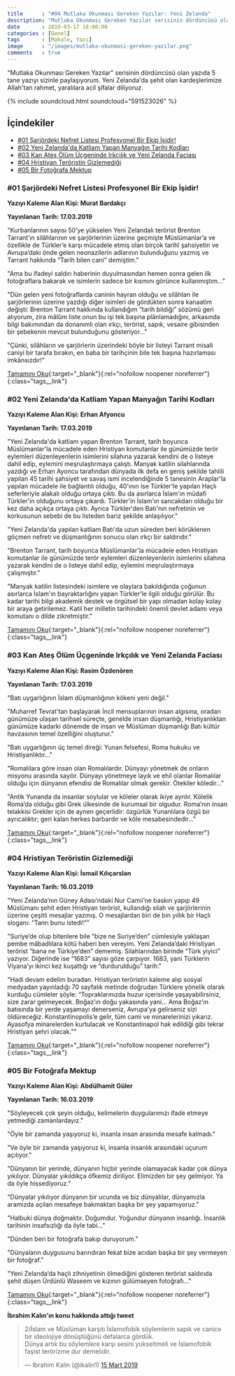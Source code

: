 ```yaml
---
title      : "#04 Mutlaka Okunması Gereken Yazılar: Yeni Zelanda"
description: "Mutlaka Okunması Gereken Yazılar serisinin dördüncüsü olan yazıda 5 tane yazıyı sizinle paylaşıyorum. Yeni Zelanda'da şehit olan kardeşlerimize Allah'tan rahmet, yaralılara acil şifalar diliyoruz."
date       : 2019-03-17 16:00:00
categories : [Genel]
tags       : [Makale, Yazı]
image      : "/images/mutlaka-okunmasi-gereken-yazilar.png"
comments   : true
---
```


"Mutlaka Okunması Gereken Yazılar" serisinin dördüncüsü olan yazıda 5 tane yazıyı sizinle paylaşıyorum. Yeni Zelanda'da şehit olan kardeşlerimize Allah'tan rahmet, yaralılara acil şifalar diliyoruz. 

{% include soundcloud.html soundcloud="591523026" %}

## İçindekiler
- [#01 Şarjördeki Nefret Listesi Profesyonel Bir Ekip İşidir!](https://ahmetcadirci.com.tr/2019/04-mutlaka-okunmasi-gereken-yazilar/#01-şarjördeki-nefret-listesi-profesyonel-bir-ekip-i̇şidir)
- [#02 Yeni Zelanda'da Katliam Yapan Manyağın Tarihi Kodları](https://ahmetcadirci.com.tr/2019/04-mutlaka-okunmasi-gereken-yazilar/#02-yeni-zelandada-katliam-yapan-manyağın-tarihi-kodları)
- [#03 Kan Ateş Ölüm Üçgeninde Irkçılık ve Yeni Zelanda Faciası](https://ahmetcadirci.com.tr/2019/04-mutlaka-okunmasi-gereken-yazilar/#03-kan-ateş-ölüm-üçgeninde-irkçılık-ve-yeni-zelanda-faciası)
- [#04 Hristiyan Teröristin Gizlemediği](https://ahmetcadirci.com.tr/2019/04-mutlaka-okunmasi-gereken-yazilar/#04-hristiyan-teröristin-gizlemediği)
- [#05 Bir Fotoğrafa Mektup](https://ahmetcadirci.com.tr/2019/04-mutlaka-okunmasi-gereken-yazilar/#05-bir-fotoğrafa-mektup)

### #01 Şarjördeki Nefret Listesi Profesyonel Bir Ekip İşidir!

**Yazıyı Kaleme Alan Kişi: Murat Bardakçı**

**Yayınlanan Tarih: 17.03.2019**

"Kurbanlarının sayısı 50’ye yükselen Yeni Zelandalı terörist Brenton Tarrant’ın silâhlarının ve şarjörlerinin üzerine geçmişte Müslümanlar’a ve özellikle de Türkler’e karşı mücadele etmiş olan birçok tarihî şahsiyetin ve Avrupa’daki önde gelen neonazilerin adlarının bulunduğunu yazmış ve Tarrant hakkında “Tarih bilen cani” demiştim."

"Ama bu ifadeyi saldırı haberinin duyulmasından hemen sonra gelen ilk fotoğraflara bakarak ve isimlerin sadece bir kısmını görünce kullanmıştım…"

"Dün gelen yeni fotoğraflarda caninin hayran olduğu ve silâhları ile şarjörlerinin üzerine yazdığı diğer isimleri de gördükten sonra kanaatim değişti: Brenton Tarrant hakkında kullandığım “tarih bildiği” sözümü geri alıyorum, zira mâlûm liste onun bu işi tek başına plânlamadığını, arkasında bilgi bakımından da donanımlı olan ırkçı, terörist, sapık, vesaire gibisinden bir şebekenin mevcut bulunduğunu gösteriyor…"

"Çünki, silâhların ve şarjörlerin üzerindeki böyle bir listeyi Tarrant misali caniyi bir tarafa bırakın, en baba bir tarihçinin bile tek başına hazırlaması imkânsızdır!"

[Tamamını Oku](http://bit.ly/2TJR6v9){:target="_blank"}{:rel="nofollow noopener noreferrer"}{:class="tags__link"}


### #02 Yeni Zelanda'da Katliam Yapan Manyağın Tarihi Kodları

**Yazıyı Kaleme Alan Kişi: Erhan Afyoncu**

**Yayınlanan Tarih: 17.03.2019**

"Yeni Zelanda'da katliam yapan Brenton Tarrant, tarih boyunca Müslümanlar'la mücadele eden Hristiyan komutanlar ile günümüzde terör eylemleri düzenleyenlerin isimlerini silahına yazarak kendini de o listeye dahil edip, eylemini meşrulaştırmaya çalıştı. Manyak katilin silahlarında yazdığı ve Erhan Ayoncu tarafından dünyada ilk defa en geniş şekilde tahlili yapılan 45 tarihi şahsiyet ve savaş ismi incelendiğinde 5 tanesinin Araplar'la yapılan mücadele ile bağlantılı olduğu, 40'ının ise Türkler'le yapılan Haçlı seferleriyle alakalı olduğu ortaya çıktı. Bu da asırlarca İslam'ın müdafi Türkler'in olduğunu ortaya çıkardı. Türkler'in İslam'ın sancakdarı olduğu bir kez daha açıkça ortaya çıktı. Ayrıca Türkler'den Batı'nın nefretinin ve korkusunun sebebi de bu listeden bariz şekilde anlaşılıyor."

"Yeni Zelanda'da yapılan katliam Batı'da uzun süreden beri körüklenen göçmen nefreti ve düşmanlığının sonucu olan ırkçı bir saldırıdır."

"Brenton Tarrant, tarih boyunca Müslümanlar'la mücadele eden Hristiyan komutanlar ile günümüzde terör eylemleri düzenleyenlerin isimlerini silahına yazarak kendini de o listeye dahil edip, eylemini meşrulaştırmaya çalışmıştır."

"Manyak katilin listesindeki isimlere ve olaylara bakıldığında çoğunun asırlarca İslam'ın bayraktarlığını yapan Türkler'le ilgili olduğu görülür. Bu kadar tarihi bilgi akademik destek ve örgütsel bir yapı olmadan kolay kolay bir araya getirilemez. Katil her milletin tarihindeki önemli devlet adamı veya komutanı o dilde zikretmiştir."

[Tamamını Oku](http://bit.ly/2TL17IA){:target="_blank"}{:rel="nofollow noopener noreferrer"}{:class="tags__link"}


### #03 Kan Ateş Ölüm Üçgeninde Irkçılık ve Yeni Zelanda Faciası

**Yazıyı Kaleme Alan Kişi: Rasim Özdenören**

**Yayınlanan Tarih: 17.03.2019**

"Batı uygarlığının İslam düşmanlığının kökeni yeni değil."

"Muharref Tevrat'tan başlayarak İncil mensuplarının insan algısına, oradan günümüze ulaşan tarihsel süreçte, genelde insan düşmanlığı, Hristiyanlıktan günümüze kadarki dönemde de insan ve Müslüman düşmanlığı Batı kültür havzasının temel özelliğini oluşturur."

"Batı uygarlığının üç temel direği: Yunan felsefesi, Roma hukuku ve Hristiyanlıktır..."

"Romalılara göre insan olan Romalılardır. Dünyayı yönetmek de onların misyonu arasında sayılır. Dünyayı yönetmeye layık ve ehil olanlar Romalılar olduğu için dünyanın efendisi de Romalılar olmak gerekir. Ötekiler köledir..."

"Antik Yunanda da insanlar soylular ve köleler olarak ikiye ayrılır. Kölelik Roma’da olduğu gibi Grek ülkesinde de kurumsal bir olgudur. Roma’nın insan telakkisi Grekler için de aynen geçerlidir: özgürlük Yunanlılara özgü bir ayrıcalıktır; geri kalan herkes barbardır ve köle mesabesindedir..."

[Tamamını Oku](http://bit.ly/2TGjCxU){:target="_blank"}{:rel="nofollow noopener noreferrer"}{:class="tags__link"}


### #04 Hristiyan Teröristin Gizlemediği

**Yazıyı Kaleme Alan Kişi: İsmail Kılıçarslan**

**Yayınlanan Tarih: 16.03.2019**

"Yeni Zelanda’nın Güney Adası’ndaki Nur Camii’ne baskın yapıp 49 Müslümanı şehit eden Hristiyan terörist, kullandığı silah ve şarjörlerinin üzerine çeşitli mesajlar yazmış. O mesajlardan biri de bin yıllık bir Haçlı sloganı: “Tanrı bunu istedi!”"

"Suriye’de olup bitenlere bile “bize ne Suriye’den” cümlesiyle yaklaşan pembe mâbadlılara kötü haberi ben vereyim. Yeni Zelanda’daki Hristiyan terörist “bana ne Türkiye’den” dememiş. Silahlarından birinde “Türk yiyici” yazıyor. Diğerinde ise “1683” sayısı göze çarpıyor. 1683, yani Türklerin Viyana’yı ikinci kez kuşattığı ve “durdurulduğu” tarih."

"Hadi devam edelim buradan. Hristiyan teröristin kaleme alıp sosyal medyadan yayınladığı 70 sayfalık metinde doğrudan Türklere yönelik olarak kurduğu cümleler şöyle: “Topraklarınızda huzur içerisinde yaşayabilirsiniz, size zarar gelmeyecek. Boğaz’ın doğu yakasında yani… Ama Boğaz’ın batısında bir yerde yaşamayı denerseniz, Avrupa’ya gelirseniz sizi öldüreceğiz. Konstantinopolis’e gelir, tüm cami ve minarelerinizi yıkarız. Ayasofya minarelerden kurtulacak ve Konstantinapol hak edildiği gibi tekrar Hristiyan şehri olacak.”"

[Tamamını Oku](http://bit.ly/2THRzxT){:target="_blank"}{:rel="nofollow noopener noreferrer"}{:class="tags__link"}


### #05 Bir Fotoğrafa Mektup

**Yazıyı Kaleme Alan Kişi: Abdülhamit Güler**

**Yayınlanan Tarih: 16.03.2019**

"Söyleyecek çok şeyin olduğu, kelimelerin duygularımızı ifade etmeye yetmediği zamanlardayız."

"Öyle bir zamanda yaşıyoruz ki, insanla insan arasında mesafe kalmadı."

"Ve öyle bir zamanda yaşıyoruz ki, insanla insanlık arasındaki uçurum açılıyor."

"Dünyanın bir yerinde, dünyanın hiçbir yerinde olamayacak kadar çok dünya yıkılıyor. Dünyalar yıkıldıkça öfkemiz diriliyor. Elimizden bir şey gelmiyor. Ya da öyle hissediyoruz."

"Dünyalar yıkılıyor dünyanın bir ucunda ve biz dünyalılar, dünyamızla aramızda açılan mesafeye bakmaktan başka bir şey yapamıyoruz."

"Halbuki dünya doğmaktır. Doğumdur. Yoğundur dünyanın insanlığı. İnsanlık tarihinin insafsızlığı da öyle tabi…"

"Dünden beri bir fotoğrafa bakıp duruyorum."

"Dünyaların duygusunu barındıran fekat bize acıdan başka bir şey vermeyen bir fotoğraf."

"Yeni Zelanda’da haçlı zihniyetinin ölmediğini gösteren terörist saldırıda şehit düşen Ürdünlü Waseem ve kızının gülümseyen fotoğrafı…"

[Tamamını Oku](http://bit.ly/2TJRF8f){:target="_blank"}{:rel="nofollow noopener noreferrer"}{:class="tags__link"}


**İbrahim Kalın'ın konu hakkında attığı tweet**

<blockquote class="twitter-tweet" data-lang="tr"><p lang="tr" dir="ltr">2/İslam ve Müslüman karşıtı İslamofobik söylemlerin sapık ve canice bir ideolojiye dönüştüğünü defalarca gördük. <br>Dünya artık bu söylemlere karşı sesini yukseltmeli ve İslamofobik faşist terörizme dur demelidir.</p>&mdash; Ibrahim Kalin (@ikalin1) <a href="https://twitter.com/ikalin1/status/1106425112654422016?ref_src=twsrc%5Etfw">15 Mart 2019</a></blockquote>

<script async src="https://platform.twitter.com/widgets.js" charset="utf-8"></script>